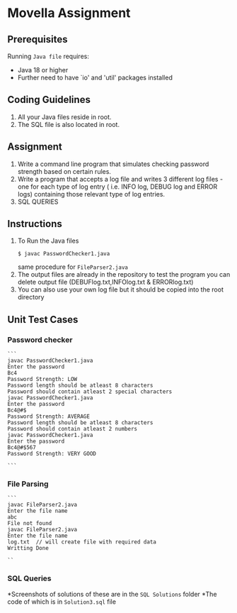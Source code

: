 # Movella Assignment

## Prerequisites

Running `Java file` requires:

* Java 18 or higher
* Further need to have `io' and 'util' packages installed

## Coding Guidelines

1. All your Java files reside in root.
2. The SQL file is also located in root.

## Assignment
1. Write a command line program that simulates checking password strength based on certain rules.
2. Write a program that accepts a log file and writes 3 different log files - one
   for each type of log entry ( i.e. INFO log, DEBUG log and ERROR logs) containing those relevant type
   of log entries.
3. SQL QUERIES

## Instructions
1. To Run the Java files
    ```
    $ javac PasswordChecker1.java
    ```
   same procedure for `FileParser2.java`
2. The output files are already in the repository to test the program you can delete output file (DEBUFlog.txt,INFOlog.txt & ERRORlog.txt)
3. You can also use your own log file but it should be copied into the root directory

## Unit Test Cases

### Password checker
    ```
    javac PasswordChecker1.java
    Enter the password
    Bc4
    Password Strength: LOW
    Password length should be atleast 8 characters
    Password should contain atleast 2 special characters
    javac PasswordChecker1.java
    Enter the password
    Bc4@#$
    Password Strength: AVERAGE
    Password length should be atleast 8 characters
    Password should contain atleast 2 numbers
    javac PasswordChecker1.java
    Enter the password
    Bc4@#$567
    Password Strength: VERY GOOD
    
    ```
### File Parsing
    ```
    javac FileParser2.java
    Enter the file name
    abc
    File not found
    javac FileParser2.java
    Enter the file name
    log.txt  // will create file with required data
    Writting Done
    
    ``
### SQL Queries

*Screenshots of solutions of these are in the `SQL Solutions` folder
*The code of which is in `Solution3.sql` file
